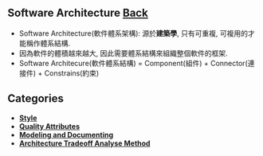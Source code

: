 ## Software Architecture	[Back](./../README.md)
- Software Architecture(軟件體系架構): 源於**建築學**, 只有可重複, 可複用的才能稱作體系結構.
- 因為軟件的體積越來越大, 因此需要體系結構來組織整個軟件的框架.
- Software Architecure(軟件體系結構) = Component(組件) + Connector(連接件) + Constrains(約束)

## Categories

* [**Style**](./Style/Style.md)
* [**Quality Attributes**](./QA/QA.md)
* [**Modeling and Documenting**](./document/document.md)
* [**Architecture Tradeoff Analyse Method**](./ATAM/ATAM.md)